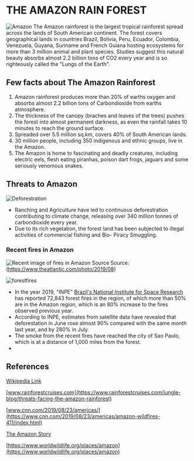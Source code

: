 # THE AMAZON RAIN FOREST
![Amazon](https://www.instagram.com/p/B1dzF04nxmJ/media/?size=l)
The Amazon rainforest is the largest tropical rainforest spread across the lands of South American continent. The forest covers geographical lands in countries Brazil, Bolivia, Peru, Ecuador, Colombia, Venezuela, Guyana, Suriname and French Guiana hosting ecosystems for more than 3 million animal and plant species. Studies suggest this natural beauty absorbs almost 2.2 billion tons of CO2 every year and is so righteously called the "Lungs of the Earth".

## Few facts about The Amazon Rainforest

1. Amazon rainforest produces more than 20% of earths oxygen and absorbs almost 2.2 billion tons of Carbondioxide from earths atmosphere.
1. The thickness of the canopy (braches and leaves of the trees) pushes the forest into almost permanent darkness, as even the rainfall      takes 10 minutes to reach the ground surface. 
1. Spreaded over 5.5 million sq.km, covers 40% of South American lands. 
1. 30 million people, including 350 indigenous and ethnic groups, live in the Amazon.
1. The Amazon is home to fascinating and deadly creatures, including electric eels, flesh eating piranhas, poison dart frogs, jaguars and some seriously venomous snakes.

## Threats to Amazon
![Deforestration](https://i.guim.co.uk/img/media/d75b73853a26f5eb6e6cfda3863fc16c70ab87a5/0_0_3000_1800/master/3000.jpg?width=620&quality=85&auto=format&fit=max&s=c0069251840127816b888b8ec78afc69)

- Ranching and Agriculture have led to continuous deforestration contributing to climate change, releasing over 340 million tonnes of carbondioxide every year. 
- Due to its rich vegetation, the forest land has been subjected to illegal activities of commercial fishing and Bio- Piracy Smuggling. 

### Recent fires in Amazon

![Recent image of fires in Amazon Source](https://cdn.theatlantic.com/assets/media/img/photo/2019/08/amazon/a03_1163753360/main_1200.jpg?1566839439)
Source:(https://www.theatlantic.com/photo/2019/08)

![forestfires](https://www.wwf.org.uk/sites/default/files/styles/hero_s/public/2019-08/Help%20the%20amazon%20rainforest.jpg?h=9e0e14f2&itok=6z-PY4NJ)

- In the year 2019, "INPE"  [Brazil's National Institute for Space Research](https://edition.cnn.com/2019/08/21/americas/amazon-rainforest-fire-intl-hnk-trnd/index.html) has reported 72,843 forest fires in the region, of which more than 50% are in the Amazon region, which is an 80% increase to the fires observed previous year.
- According to INPE, estimates from satellite data have revealed that deforestation in June rose almost 90% compared with the same month last year, and by 280% in July.
- The smoke from the recent fires have reached the city of Sao Paulo, which is at a distance of 1,000 miles from the forest. 
- 



## References
[Wikipedia Link](https://en.wikipedia.org/wiki/Amazon_rainforest)

[www.rainforestcruises.com](https://www.rainforestcruises.com/jungle-blog/threats-facing-the-amazon-rainforest)

[www.cnn.com/2019/08/23/americas/](https://www.cnn.com/2019/08/23/americas/amazon-wildfires-411/index.html)

[The Amazon Story](https://www.nytimes.com/2019/08/23/world/americas/amazon-fire-brazil-bolsonaro.html)

[https://www.worldwildlife.org/places/amazon](https://www.worldwildlife.org/places/amazon)
